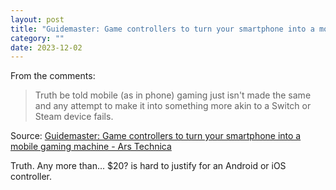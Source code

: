 ```yaml
---
layout: post
title: "Guidemaster: Game controllers to turn your smartphone into a mobile gaming machine"
category: ""
date: 2023-12-02
---
```


From the comments:

>Truth be told mobile (as in phone) gaming just isn't made the same and any attempt to make it into something more akin to a Switch or Steam device fails.

Source: [Guidemaster: Game controllers to turn your smartphone into a mobile gaming machine - Ars Technica](https://arstechnica.com/gadgets/2023/11/guidemaster-game-controllers-to-turn-your-smartphone-into-a-mobile-gaming-machine/?comments=1&comments-page=1)

Truth.  Any more than... $20? is hard to justify for an Android or iOS controller. 
